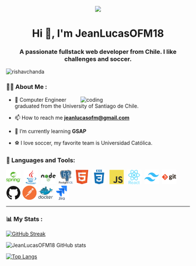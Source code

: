 <div id="header" align="center">
    <img src="https://media0.giphy.com/media/v1.Y2lkPTc5MGI3NjExM2s4ZXNwbTJka2VvdzZ5ZzltY2JrcHN4djlybjA5a3FmZXBnOXdnNCZlcD12MV9pbnRlcm5hbF9naWZfYnlfaWQmY3Q9Zw/hQEoV4EXh9TrjBWc3d/giphy.gif" width="500" />
    <h1 align="center">Hi 👋, I'm JeanLucasOFM18</h1>
    <h3 align="center">A passionate fullstack web developer from Chile. I like challenges and soccer.</h3>
</div>

<p align="left"> <img src="https://komarev.com/ghpvc/?username=JeanLucasOFM18&label=Profile%20views&color=0e75b6&style=flat" alt="rishavchanda" /> </p>

### 👨‍💻 About Me :

<img align="right" alt="coding" width="300" src="https://media.giphy.com/media/bGgsc5mWoryfgKBx1u/giphy.gif">

- 📝 Computer Engineer graduated from the University of Santiago de Chile.

- 📫 How to reach me **jeanlucasofm@gmail.com**

- 🌱 I’m currently learning **GSAP**

- ⚽ I love soccer, my favorite team is Universidad Católica.

<div align="left">
    <h3>🔨 Languages and Tools:</h3>
    <div>
        <img src="https://github.com/devicons/devicon/blob/master/icons/spring/spring-original-wordmark.svg" title="Spring" alt="Spring" width="40" height="40"/>&nbsp;
        <img src="https://github.com/devicons/devicon/blob/master/icons/java/java-original.svg" title="Java" alt="Java" width="40" height="40"/>&nbsp;
        <img src="https://github.com/devicons/devicon/blob/master/icons/nodejs/nodejs-original-wordmark.svg" title="NodeJS" alt="NodeJS" width="40" height="40"/>&nbsp;
        <img src="https://github.com/devicons/devicon/blob/master/icons/postgresql/postgresql-original-wordmark.svg" title="Postgres" **alt="Postgres" width="40" height="40"/>
        <img src="https://github.com/devicons/devicon/blob/master/icons/html5/html5-original.svg" title="HTML5" alt="HTML" width="40" height="40"/>&nbsp;
        <img src="https://github.com/devicons/devicon/blob/master/icons/css3/css3-plain-wordmark.svg"  title="CSS3" alt="CSS" width="40" height="40"/>&nbsp;
        <img src="https://github.com/devicons/devicon/blob/master/icons/javascript/javascript-original.svg" title="JavaScript" alt="JavaScript" width="40" height="40"/>&nbsp;
        <img src="https://github.com/devicons/devicon/blob/master/icons/react/react-original-wordmark.svg" title="React" alt="React" width="40" height="40"/>&nbsp;
        <img src="https://github.com/devicons/devicon/blob/master/icons/tailwindcss/tailwindcss-original.svg" title="Tailwind CSS" alt="Tailwind CSS" width="40" height="40"/>&nbsp;
        <img src="https://github.com/devicons/devicon/blob/master/icons/git/git-original-wordmark.svg" title="Git" alt="Git" width="40" height="40"/>
        <img src="https://github.com/devicons/devicon/blob/master/icons/github/github-original.svg" title="GitHub" alt="GitHub" width="40" height="40"/>
        <img src="https://github.com/devicons/devicon/blob/master/icons/postman/postman-original.svg" title="Postman" alt="Postman" width="40" height="40"/>
        <img src="https://github.com/devicons/devicon/blob/master/icons/docker/docker-original-wordmark.svg" title="Docker" alt="Docker" width="40" height="40"/>
        <img src="https://github.com/devicons/devicon/blob/master/icons/jira/jira-original-wordmark.svg" title="Jira" alt="Jira" width="40" height="40"/>
      </div>
</div>

---

### 📊 My Stats :

[![GitHub Streak](http://github-readme-streak-stats.herokuapp.com?user=JeanLucasOFM18&theme=tokyonight-duo&hide_border=true)](https://git.io/streak-stats)

![JeanLucasOFM18 GitHub stats](https://github-readme-stats.vercel.app/api?username=JeanLucasOFM18&show_icons=true&theme=radical)

[![Top Langs](https://github-readme-stats.vercel.app/api/top-langs/?username=JeanLucasOFM18&theme=tokyonight)](https://github.com/anuraghazra/github-readme-stats)
